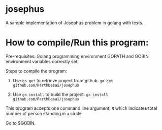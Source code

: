 # josephus
A sample implementation of Josephus problem in golang with tests.

# How to compile/Run this program:

Pre-requisites:
Golang programming environment
GOPATH and GOBIN environment variables correctly set.

Steps to compile the program:
1. Use `go get` to retrieve project from github.
`go get github.com/ParthDesai/josephus`

2. Use `go install` to build the project.
`go install github.com/ParthDesai/josephus`


This program accepts one command line argument, `N` which indicates
total number of person standing in a circle.

Go to $GOBIN.





